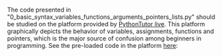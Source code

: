 The code presented in "0_basic_syntax_variables_functions_arguments_pointers_lists.py" should be studied on the platform provided by [PythonTutor live](http://www.pythontutor.com/live.html#mode=edit).
This platform graphically depicts the behavior of variables, assignments, functions and pointers, which is the major source of confusion among beginners in programming.
See the pre-loaded code in the platform [here](https://github.com/iurisegtovich/PyTherm-applied-thermodynamics/tree/master/Get_involved/1_Beginner/0_basic_syntax_variables_functions_arguments_pointers_lists/URLs_to_pre_loaded_codes_on_python_tutor_live):
